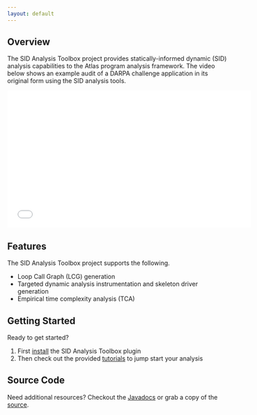 ```yaml
---
layout: default
---
```


## Overview
The SID Analysis Toolbox project provides statically-informed dynamic (SID) analysis  capabilities to the Atlas program analysis framework. The video below shows an example audit of a DARPA challenge application in its original form using the SID analysis tools.

<center><iframe width="560" height="315" src="//www.youtube.com/embed/8dH7q9aPD44" frameborder="0" allowfullscreen></iframe></center>

## Features
The SID Analysis Toolbox project supports the following.

- Loop Call Graph (LCG) generation
- Targeted dynamic analysis instrumentation and skeleton driver generation
- Empirical time complexity analysis (TCA)

## Getting Started
Ready to get started?

1. First [install](/SID/install) the SID Analysis Toolbox plugin
2. Then check out the provided [tutorials](/SID/tutorials) to jump start your analysis

## Source Code
Need additional resources?  Checkout the [Javadocs](/SID/javadoc/index.html) or grab a copy of the [source](https://github.com/benjholla/SID).
